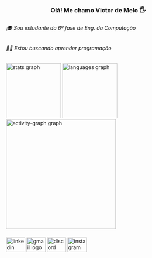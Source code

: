 <h3 align="center">Olá! Me chamo Victor de Melo 🖐️</h3>

###

<h6 align="left">🎓 Sou estudante da 6º fase de Eng. da Computação</h6>

###

<h6 align="left">👨‍💻 Estou buscando aprender programação</h6>

###

<div align="left">
  <img src="https://github-readme-stats.vercel.app/api?username=Victordemelo&hide_title=false&hide_rank=false&show_icons=false&include_all_commits=true&count_private=true&disable_animations=false&theme=gruvbox_light&locale=en&hide_border=false&order=1" height="150" alt="stats graph"  />
  <img src="https://github-readme-stats.vercel.app/api/top-langs?username=Victordemelo&locale=en&hide_title=false&layout=compact&card_width=320&langs_count=5&theme=gruvbox_light&hide_border=false&order=2" height="150" alt="languages graph"  />
  <img src="https://github-readme-activity-graph.vercel.app/graph?username=Victordemelo&radius=16&theme=gruvbox&area=true&order=5" height="300" alt="activity-graph graph"  />
</div>

###

<div align="left">
  <img src="https://raw.githubusercontent.com/maurodesouza/profile-readme-generator/master/src/assets/icons/social/linkedin/default.svg" width="52" height="40" alt="linkedin logo"  />
  <img src="https://raw.githubusercontent.com/maurodesouza/profile-readme-generator/master/src/assets/icons/social/gmail/default.svg" width="52" height="40" alt="gmail logo"  />
  <img src="https://raw.githubusercontent.com/maurodesouza/profile-readme-generator/master/src/assets/icons/social/discord/default.svg" width="52" height="40" alt="discord logo"  />
  <img src="https://raw.githubusercontent.com/maurodesouza/profile-readme-generator/master/src/assets/icons/social/instagram/default.svg" width="52" height="40" alt="instagram logo"  />
</div>

###
